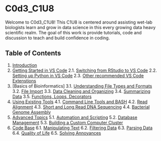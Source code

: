 # C0d3_C1U8

Welcome to C0d3_C1U8! This C1U8 is centered around assisting wet-lab biologists learn and grow in data science in this every growing data heavy scientific realm. The goal of this work is provide tutorials, code and discussion to teach and build confidence in coding. 

## Table of Contents

1. [Introduction]()
2. [Getting Started in VS Code]()
   2.1. [Switching from RStudio to VS Code]()
   2.2. [Setting up Python in VS Code]()
   2.3. [Other recommended VS Code Extenstions]()
3. [Basics of Bioinformatics]
   3.1. [Understanding File Types and Formats]()
   3.2. [File Import]()
   3.3. [Data Cleaning and Organizing]()
   3.4. [Summarizing Data]()
   3.5. [Functions, Loops, Decorators]()
4. [Using Existing Tools]()
   4.1. [Command Line Tools and BASH]()
   4.2. [Read Alignment]()
   4.3. [Short and Long Read DNA Sequencing]()
   4.4. [Bacterial Genome Assembly]()
5. [Advanced Topics]()
   5.1. [Automation and Scripting]()
   5.2. [Database Management]()
   5.3. [Building a Custom Computer Cluster]()
6. [Code Base]()
   6.1. [Manipulating Text]()
   6.2. [Filtering Data]()
   6.3. [Parsing Data]()
   6.4. [Quality of Life]()
   6.5. [Solving Annoyances]()
